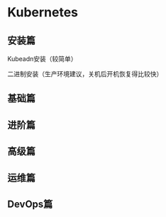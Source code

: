 # Kubernetes

## 安装篇

Kubeadn安装（较简单）



二进制安装（生产环境建议，关机后开机恢复得比较快）

## 基础篇



## 进阶篇



## 高级篇



## 运维篇



## DevOps篇
